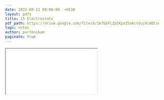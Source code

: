 ```yaml
---
date: 2022-09-11 00:00:00  +0530
layout: pdfs
title: 15 Electrostats
pdf_path: https://drive.google.com/file/d/1kfbbFLZp1KpaZSaKctdujVcWDCxGP66L/preview?usp=sharing
tags: notes
author: parthnikam
paginate: true
---
```


<iframe class="embed-pdf" src="{{ page.pdf_path }}#toolbar=0" seamless="seamless" scrolling="no" style="overflow:hidden"></iframe>
